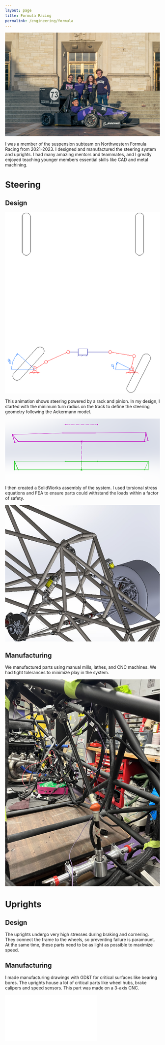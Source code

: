 ```yaml
---
layout: page
title: Formula Racing
permalink: /engineering/formula
---
```


![susteam](/assets/img/formula/NFR22team.jpg)  

I was a member of the suspension subteam on Northwestern Formula Racing from 2021-2023. I designed and manufactured the steering system and uprights. I had many amazing mentors and teammates, and I greatly enjoyed teaching younger members essential skills like CAD and metal machining.

# Steering

## Design

![Ackermann Gif](/assets/img/formula/ackermannsteer.gif)  

This animation shows steering powered by a rack and pinion. In my design, I started with the minimum turn radius on the track to define the steering geometry following the Ackermann model.

![Ackermann Gif](/assets/img/formula/ackermansketch.png)  


I then created a SolidWorks assembly of the system. I used torsional stress equations and FEA to ensure parts could withstand the loads within a factor of safety.  

![CAD Assembly](/assets/img/formula/steering_frame_assembly.jpg)  

## Manufacturing

We manufactured parts using manual mills, lathes, and CNC machines. We had tight tolerances to minimize play in the system.  

![steering in frame](/assets/img/formula/steering_in_frame.jpg)

# Uprights

## Design

The uprights undergo very high stresses during braking and cornering. They connect the frame to the wheels, so preventing failure is paramount. At the same time, these parts need to be as light as possible to maximize speed.

## Manufacturing

I made manufacturing drawings with GD&T for critical surfaces like bearing bores. The uprights house a lot of critical parts like wheel hubs, brake calipers and speed sensors. This part was made on a 3-axis CNC. 

![Upright Drawing](/assets/img/formula/uprightdrawing.pdf)






